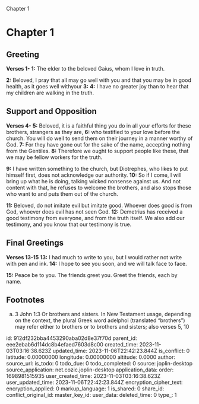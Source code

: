 Chapter 1

# Chapter 1

## Greeting

**Verses 1-**
**1:** The elder to the beloved Gaius, whom I love in truth.

**2:** Beloved, I pray that all may go well with you and that you may be in good health, as it goes well withyour
**3:** 
**4:** I have no greater joy than to hear that my children are walking in the truth.

## Support and Opposition

**Verses 4-**
**5:** Beloved, it is a faithful thing you do in all your efforts for these brothers, strangers as they are,
**6:** who testified to your love before the church. You will do well to send them on their journey in a manner worthy of God.
**7:** For they have gone out for the sake of the name, accepting nothing from the Gentiles.
**8:** Therefore we ought to support people like these, that we may be fellow workers for the truth.

**9:** I have written something to the church, but Diotrephes, who likes to put himself first, does not acknowledge our authority.
**10:** So if I come, I will bring up what he is doing, talking wicked nonsense against us. And not content with that, he refuses to welcome the brothers, and also stops those who want to and puts them out of the church.

**11:** Beloved, do not imitate evil but imitate good. Whoever does good is from God, whoever does evil has not seen God.
**12:** Demetrius has received a good testimony from everyone, and from the truth itself. We also add our testimony, and you know that our testimony is true.


## Final Greetings

**Verses 13-15**
**13:** I had much to write to you, but I would rather not write with pen and ink.
**14:** I hope to see you soon, and we will talk face to face.

**15:** Peace be to you. The friends greet you. Greet the friends, each by name.

## Footnotes

<ol type='a'>
	<li>3 John 1:3 Or brothers and sisters. In New Testament usage, depending on the context, the plural Greek word adelphoi (translated “brothers”) may refer either to brothers or to brothers and sisters; also verses 5, 10</li>
</ol>


id: 912df232bba4453290aba02d8e37f70d
parent_id: eee2ebab6d114dc8b4efaed7603d8c00
created_time: 2023-11-03T03:16:38.623Z
updated_time: 2023-11-06T22:42:23.844Z
is_conflict: 0
latitude: 0.00000000
longitude: 0.00000000
altitude: 0.0000
author: 
source_url: 
is_todo: 0
todo_due: 0
todo_completed: 0
source: joplin-desktop
source_application: net.cozic.joplin-desktop
application_data: 
order: 1698981515935
user_created_time: 2023-11-03T03:16:38.623Z
user_updated_time: 2023-11-06T22:42:23.844Z
encryption_cipher_text: 
encryption_applied: 0
markup_language: 1
is_shared: 0
share_id: 
conflict_original_id: 
master_key_id: 
user_data: 
deleted_time: 0
type_: 1